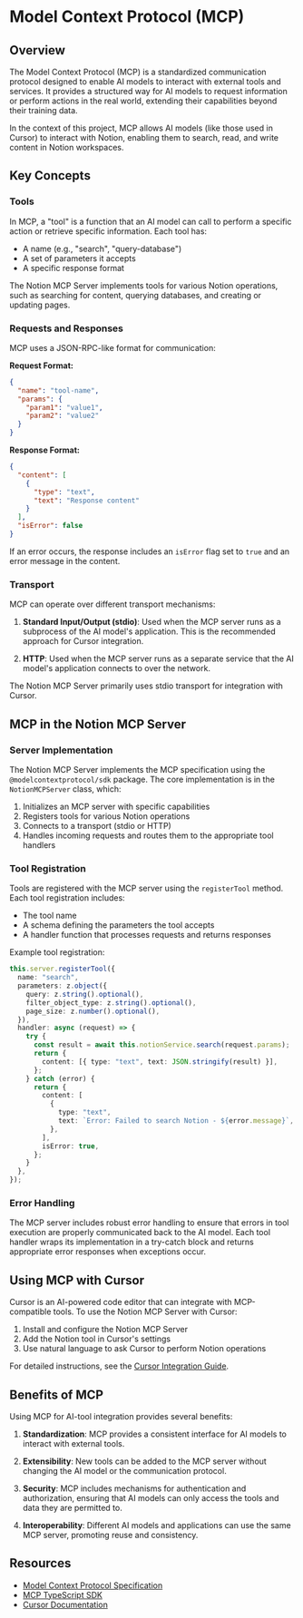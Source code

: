 # Model Context Protocol (MCP)

## Overview

The Model Context Protocol (MCP) is a standardized communication protocol designed to enable AI models to interact with external tools and services. It provides a structured way for AI models to request information or perform actions in the real world, extending their capabilities beyond their training data.

In the context of this project, MCP allows AI models (like those used in Cursor) to interact with Notion, enabling them to search, read, and write content in Notion workspaces.

## Key Concepts

### Tools

In MCP, a "tool" is a function that an AI model can call to perform a specific action or retrieve specific information. Each tool has:

- A name (e.g., "search", "query-database")
- A set of parameters it accepts
- A specific response format

The Notion MCP Server implements tools for various Notion operations, such as searching for content, querying databases, and creating or updating pages.

### Requests and Responses

MCP uses a JSON-RPC-like format for communication:

**Request Format:**

```json
{
  "name": "tool-name",
  "params": {
    "param1": "value1",
    "param2": "value2"
  }
}
```

**Response Format:**

```json
{
  "content": [
    {
      "type": "text",
      "text": "Response content"
    }
  ],
  "isError": false
}
```

If an error occurs, the response includes an `isError` flag set to `true` and an error message in the content.

### Transport

MCP can operate over different transport mechanisms:

1. **Standard Input/Output (stdio)**: Used when the MCP server runs as a subprocess of the AI model's application. This is the recommended approach for Cursor integration.

2. **HTTP**: Used when the MCP server runs as a separate service that the AI model's application connects to over the network.

The Notion MCP Server primarily uses stdio transport for integration with Cursor.

## MCP in the Notion MCP Server

### Server Implementation

The Notion MCP Server implements the MCP specification using the `@modelcontextprotocol/sdk` package. The core implementation is in the `NotionMCPServer` class, which:

1. Initializes an MCP server with specific capabilities
2. Registers tools for various Notion operations
3. Connects to a transport (stdio or HTTP)
4. Handles incoming requests and routes them to the appropriate tool handlers

### Tool Registration

Tools are registered with the MCP server using the `registerTool` method. Each tool registration includes:

- The tool name
- A schema defining the parameters the tool accepts
- A handler function that processes requests and returns responses

Example tool registration:

```typescript
this.server.registerTool({
  name: "search",
  parameters: z.object({
    query: z.string().optional(),
    filter_object_type: z.string().optional(),
    page_size: z.number().optional(),
  }),
  handler: async (request) => {
    try {
      const result = await this.notionService.search(request.params);
      return {
        content: [{ type: "text", text: JSON.stringify(result) }],
      };
    } catch (error) {
      return {
        content: [
          {
            type: "text",
            text: `Error: Failed to search Notion - ${error.message}`,
          },
        ],
        isError: true,
      };
    }
  },
});
```

### Error Handling

The MCP server includes robust error handling to ensure that errors in tool execution are properly communicated back to the AI model. Each tool handler wraps its implementation in a try-catch block and returns appropriate error responses when exceptions occur.

## Using MCP with Cursor

Cursor is an AI-powered code editor that can integrate with MCP-compatible tools. To use the Notion MCP Server with Cursor:

1. Install and configure the Notion MCP Server
2. Add the Notion tool in Cursor's settings
3. Use natural language to ask Cursor to perform Notion operations

For detailed instructions, see the [Cursor Integration Guide](CURSOR_INTEGRATION.md).

## Benefits of MCP

Using MCP for AI-tool integration provides several benefits:

1. **Standardization**: MCP provides a consistent interface for AI models to interact with external tools.

2. **Extensibility**: New tools can be added to the MCP server without changing the AI model or the communication protocol.

3. **Security**: MCP includes mechanisms for authentication and authorization, ensuring that AI models can only access the tools and data they are permitted to.

4. **Interoperability**: Different AI models and applications can use the same MCP server, promoting reuse and consistency.

## Resources

- [Model Context Protocol Specification](https://modelcontextprotocol.io)
- [MCP TypeScript SDK](https://github.com/modelcontextprotocol/typescript-sdk)
- [Cursor Documentation](https://cursor.sh/docs)
